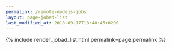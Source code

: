 ```yaml
---
permalink: /remote-nodejs-jobs
layout: page-jobad-list
last_modified_at: 2018-09-17T18:48:45+0200
---
```

{% include render_jobad_list.html permalink=page.permalink %}
